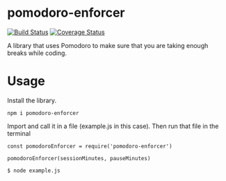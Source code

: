 # pomodoro-enforcer

[![Build Status](https://travis-ci.com/neslihankara/pomodoro-enforcer.svg?branch=main)](https://travis-ci.com/neslihankara/pomodoro-enforcer)
[![Coverage Status](https://coveralls.io/repos/github/neslihankara/pomodoro-enforcer/badge.svg?branch=improve-library)](https://coveralls.io/github/neslihankara/pomodoro-enforcer?branch=improve-library)

A library that uses Pomodoro to make sure that you are taking enough breaks while coding.

# Usage

Install the library.

```
npm i pomodoro-enforcer

```

Import and call it in a file (example.js in this case). Then run that file in the terminal

```
const pomodoroEnforcer = require('pomodoro-enforcer')

pomodoroEnforcer(sessionMinutes, pauseMinutes)

```

```
$ node example.js

```
